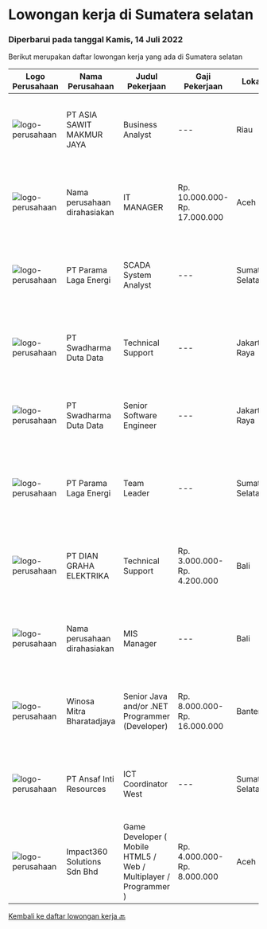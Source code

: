 
  # Lowongan kerja di Sumatera selatan

  ### Diperbarui pada tanggal Kamis, 14 Juli 2022

  Berikut merupakan daftar lowongan kerja yang ada di Sumatera selatan

  |Logo Perusahaan | Nama Perusahaan | Judul Pekerjaan | Gaji Pekerjaan | Lokasi | Deskripsi | Tanggal diunggah | Pranala |
  | -------------- | --------------- | --------------- | --------- | --------- | -------------- | ------- | ----------- |
  |![logo-perusahaan](https://image-service-cdn.seek.com.au/8c9ad8ac1a3555ef79e89c100defac119719c63a/ee4dce1061f3f616224767ad58cb2fc751b8d2dc)|PT ASIA SAWIT MAKMUR JAYA|Business Analyst|---|Riau|Requirement :- Age Max 30 years- Minimum Bachelor Degree in any Majors- Fresh Graduated Welcome to apply- Good administration &amp; computer skills...|Kamis, 14 Juli 2022|https://www.jobstreet.co.id/id/job/business-analyst-3955962?token=0~a736372e-9f14-4bcf-a6e9-d384fef038ea&sectionRank=1&jobId=jobstreet-id-job-3955962|
|![logo-perusahaan](https://i.ibb.co/sqvTCh9/112815900-stock-vector-no-image-available-icon-flat-vector.webp)|Nama perusahaan dirahasiakan|IT MANAGER|Rp. 10.000.000-Rp. 17.000.000|Aceh|Memiliki pengalaman leadership sebagai Manager sebelumnya.Back End Engineer1. Memiliki pengalaman dalam membangun RESTful APIs2. Menguasai bahasa...|Senin, 11 Juli 2022|https://www.jobstreet.co.id/id/job/it-manager-3951340?token=0~a736372e-9f14-4bcf-a6e9-d384fef038ea&sectionRank=2&jobId=jobstreet-id-job-3951340|
|![logo-perusahaan](https://image-service-cdn.seek.com.au/4ce4a4192fecbd7c89f07bcb0951aa923100bc6c/ee4dce1061f3f616224767ad58cb2fc751b8d2dc)|PT Parama Laga Energi|SCADA System Analyst|---|Sumatera Selatan|Pekerjaan MK Pembangunan Intermediate Block di Sumsel. Client: Perusahaan TransportasiJurusan : S1 Teknik Elektro/ Instrumen &amp; Kendali/...|Rabu, 13 Juli 2022|https://www.jobstreet.co.id/id/job/scada-system-analyst-3955404?token=0~a736372e-9f14-4bcf-a6e9-d384fef038ea&sectionRank=3&jobId=jobstreet-id-job-3955404|
|![logo-perusahaan](https://image-service-cdn.seek.com.au/e55e3708620a7ff5e7da329d1725ee01ed113417/ee4dce1061f3f616224767ad58cb2fc751b8d2dc)|PT Swadharma Duta Data|Technical Support|---|Jakarta Raya|Kualifikasi : D3- S1 bidang Teknik Informatika, Ilmu Komputer Usia 20 - 30 tahun Pengalaman di bidang IT Network 1 - 2 Tahun Menguasai bidang IT...|Jumat, 08 Juli 2022|https://www.jobstreet.co.id/id/job/technical-support-3949835?token=0~a736372e-9f14-4bcf-a6e9-d384fef038ea&sectionRank=4&jobId=jobstreet-id-job-3949835|
|![logo-perusahaan](https://image-service-cdn.seek.com.au/e55e3708620a7ff5e7da329d1725ee01ed113417/ee4dce1061f3f616224767ad58cb2fc751b8d2dc)|PT Swadharma Duta Data|Senior Software Engineer|---|Jakarta Raya|1.    Minimal 2 Tahun pengalaman sebagai programmer2.    Memahami konsep pengembangan aplikasi3.    Memahami konsep Microservices...|Sabtu, 09 Juli 2022|https://www.jobstreet.co.id/id/job/senior-software-engineer-3932205?token=0~a736372e-9f14-4bcf-a6e9-d384fef038ea&sectionRank=5&jobId=jobstreet-id-job-3932205|
|![logo-perusahaan](https://image-service-cdn.seek.com.au/4ce4a4192fecbd7c89f07bcb0951aa923100bc6c/ee4dce1061f3f616224767ad58cb2fc751b8d2dc)|PT Parama Laga Energi|Team Leader|---|Sumatera Selatan|Pekerjaan MK Pembangunan Intermediate Block di Sumsel. Client: Perusahaan TransportasiJurusan : S2 Tehnik 10 tahunResponsibility - Sebagai...|Selasa, 05 Juli 2022|https://www.jobstreet.co.id/id/job/team-leader-3944610?token=0~a736372e-9f14-4bcf-a6e9-d384fef038ea&sectionRank=6&jobId=jobstreet-id-job-3944610|
|![logo-perusahaan](https://image-service-cdn.seek.com.au/6724301a3d42a36c4b43d01afcb6475b391f135e/ee4dce1061f3f616224767ad58cb2fc751b8d2dc)|PT DIAN GRAHA ELEKTRIKA|Technical Support|Rp. 3.000.000-Rp. 4.200.000|Bali|Persyaratan: Usia 20 sampai 35 tahun Pendidikan minimal SMK Pengalaman bidang Fiber Optik minimal 1 tahun Memiliki kemampuan dan pemahaman Fiber Optik...|Kamis, 30 Juni 2022|https://www.jobstreet.co.id/id/job/technical-support-3938839?token=0~a736372e-9f14-4bcf-a6e9-d384fef038ea&sectionRank=7&jobId=jobstreet-id-job-3938839|
|![logo-perusahaan](https://i.ibb.co/sqvTCh9/112815900-stock-vector-no-image-available-icon-flat-vector.webp)|Nama perusahaan dirahasiakan|MIS Manager|---|Bali|Pendidikan minimal S1 segala jurusan Minimal memiliki 1 tahun pengalaman kerja di bidang yang sama Memiliki pengetahuan mengenai PHP dan bahasa...|Kamis, 30 Juni 2022|https://www.jobstreet.co.id/id/job/mis-manager-3938523?token=0~a736372e-9f14-4bcf-a6e9-d384fef038ea&sectionRank=8&jobId=jobstreet-id-job-3938523|
|![logo-perusahaan](https://image-service-cdn.seek.com.au/cd823704551af28e73a2059691a6e200c86b8a5f/ee4dce1061f3f616224767ad58cb2fc751b8d2dc)|Winosa Mitra Bharatadjaya|Senior Java and/or .NET Programmer (Developer)|Rp. 8.000.000-Rp. 16.000.000|Banten|Winosa Mitra is a young and fast growing Business consultancy and software development company. We are expanding and are looking for an ambitious Java...|Sabtu, 02 Juli 2022|https://www.jobstreet.co.id/id/job/senior-java-and-or-.net-programmer-developer-3923461?token=0~a736372e-9f14-4bcf-a6e9-d384fef038ea&sectionRank=9&jobId=jobstreet-id-job-3923461|
|![logo-perusahaan](https://image-service-cdn.seek.com.au/77c18b5e6ba2360bc5ad45a481d1da6c58abde44/ee4dce1061f3f616224767ad58cb2fc751b8d2dc)|PT Ansaf Inti Resources|ICT Coordinator West|---|Sumatera Selatan|Deskripsi Kerjaan:·      Maintenance software, hardware, and network·      Maintenance radio RIG dan HT·      Memonitoring barang/asset...|Selasa, 28 Juni 2022|https://www.jobstreet.co.id/id/job/ict-coordinator-west-3935609?token=0~a736372e-9f14-4bcf-a6e9-d384fef038ea&sectionRank=10&jobId=jobstreet-id-job-3935609|
|![logo-perusahaan](https://image-service-cdn.seek.com.au/f3e505b4d9da682a6f4f311bd59ccfe97c6d80cd/ee4dce1061f3f616224767ad58cb2fc751b8d2dc)|Impact360 Solutions Sdn Bhd|Game Developer ( Mobile HTML5 / Web / Multiplayer / Programmer )|Rp. 4.000.000-Rp. 8.000.000|Aceh|We are hiring remote HTML5 game developers from all parts of Indonesia. If you have real experience building HTML5 games or applications, you're...|Rabu, 22 Juni 2022|https://www.jobstreet.co.id/id/job/game-developer-mobile-html5-web-multiplayer-programmer-5000157/origin/my?token=0~a736372e-9f14-4bcf-a6e9-d384fef038ea&sectionRank=11&jobId=jobstreet-my-job-5000157|


  [Kembali ke daftar lowongan kerja 🔙](../README.md#daftar-lowongan-kerja)
  